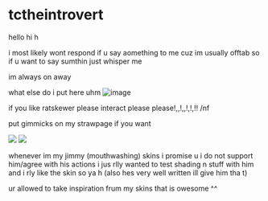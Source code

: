 # tctheintrovert
hello hi h

i most likely wont respond if u say aomething to me cuz im usually offtab so if u want to say sumthin just whisper me

im always on away

what else do i put here uhm
![image](https://github.com/user-attachments/assets/fa0ed01f-c175-488a-91dd-8af48474984b)

if you like ratskewer please interact please please!,,!,,!,!,!! /nf

put gimmicks on my strawpage if you want

![](https://github.com/tctheintrovert/tctheintrovert/blob/main/IMG_5754.gif)
![](https://github.com/tctheintrovert/tctheintrovert/blob/main/IMG_5755.gif)

whenever im my jimmy (mouthwashing) skins i promise u i do not support him/agree with his actions i jus rlly wanted to test shading n stuff with him and i rly like the skin so ya h (also hes very well written ill give him tha t)

ur allowed to take inspiration frum my skins that is owesome ^^
